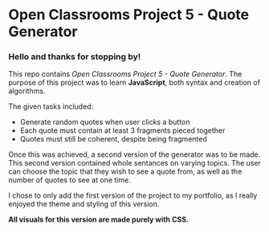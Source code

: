 # Open Classrooms Project 5 - Quote Generator
### Hello and thanks for stopping by!

This repo contains *Open Classrooms Project 5 - Quote Generator*. The purpose of this project was to learn **JavaScript**, both syntax and creation of algorithms.

The given tasks included:

* Generate random quotes when user clicks a button
* Each quote must contain at least 3 fragments pieced together
* Quotes must still be coherent, despite being fragmented

Once this was achieved, a second version of the generator was to be made. This second version contained whole sentances on varying topics. The user can choose the topic that they wish to see a quote from, as well as the number of quotes to see at one time.

I chose to only add the first version of the project to my portfolio, as I really enjoyed the theme and styling of this version.

**All visuals for this version are made purely with CSS.**
